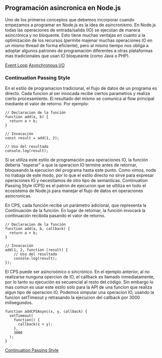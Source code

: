 ## Programación asincronica en Node.js

Uno de los primeros conceptos que debemos incorporar cuando empezamos a programar en Node.js es la idea de asincronismo. En Node.js todas las operaciones de entrada/salida (IO) se ejecutan de manera asincrónica y no bloquente. Esto tiene muchas ventajas en cuanto a la optimización de los recursos (permite majenar muchas operaciones IO en un mismo thread de forma eficiente), pero al mismo tiempo nos obliga a adoptar algunos patrones de programación diferentes a otras plataformas mas tradicionales que usan IO bloqueante (como Java o PHP).

[Event Loop](https://en.wikipedia.org/wiki/Event_loop)
[Asynchronous I/O](https://en.wikipedia.org/wiki/Asynchronous_I/O)

### Continuation Passing Style

En el estilo de programacion tradicional, el flujo de datos de un programa es directo. Cada funcion al ser invocada recibe ciertos parametros y realiza cierto procesamiento. El resultado del mismo se comunica al flow principal mediante el valor de retorno. Por ejemplo:

```
// Declaracion de la función
function add(a, b) {
  return a + b;
}

// Invocación
const result = add(1, 2);

// Uso del resultado
console.log(result);
```

Si se utiliza este estilo de programación para operaciones IO, la función deberia "esperar" a que la operacion IO termine antes de retornar, bloqueando la ejecucion del programa hasta este punto. Como vimos, node no trabaja de este modo, por lo que el estilo directo no sirve para expresar operaciones IO y necesitamos de otro tipo de semanticas. Continuation Passing Style (CPS) es el patron de ejecucion que se ultiliza en todo el ecosistema de Node.js para manejar el flujo de datos en operaciones asincronicas.

En CPS, cada función recibe un parámetro adicional, que representa la Continuación de la función. En lugar de retornar, la función invocará la continuación recibida pasando el valor de retorno.

```
// Declaracion de la función
function add(a, b, callback) {
  return a + b;
}

// Invocación
add(1, 2, function (result) {
    // Uso del resultado
    console.log(result);
});
```

El CPS puede ser asincroónico o sincrónico. En el ejemplo anterior, al no realizarse nunguna opercion de IO, el callback es llamado inmediatamente, por lo tanto su ejecución es secuencial al resto del código. Sin embargo lo mas comun es usar este estilo solo para la API de una funcion que realiza algun tipo de operacion IO. Podemos simpular una operacion IO, usando la funcion setTimeout y retrasando la ejecucion del callback por 3000 milisegundos.

```
function addCPSAsync(x, y, callback) {
  setTimeout(
    function() {
      callback(x + y);
    },
    3000
  );
}
```

[Continuation Passing Style](https://en.wikipedia.org/wiki/Continuation-passing_style)